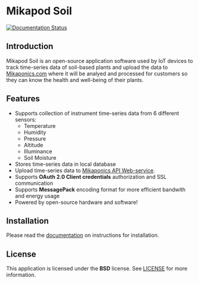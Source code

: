 # Mikapod Soil
[![Documentation Status](https://readthedocs.org/projects/mikapod-soil-rpi/badge/?version=latest)](https://mikapod-soil-rpi.readthedocs.io/en/latest/?badge=latest)

## Introduction

Mikapod Soil is an open-source application software used by IoT devices to track time-series data of soil-based plants and upload the data to [Mikaponics.com](https://mikaponics.com) where it will be analyed and processed for customers so they can know the health and well-being of their plants.

## Features

* Supports collection of instrument time-series data from 6 different sensors:
    - Temperature
    - Humidity
    - Pressure
    - Altitude
    - Illuminance
    - Soil Moisture
* Stores time-series data in local database
* Upload time-series data to [Mikaponics API Web-service](https://github.com/mikaponics/mikaponics-back).
* Supports **OAuth 2.0 Client credentials** authorization and SSL communication
* Supports **MessagePack** encoding format for more efficient bandwith and energy usage
* Powered by open-source hardware and software!

## Installation

Please read the [documentation](https://mikapod-soil.readthedocs.io/en/latest/) on instructions for installation.

## License
This application is licensed under the **BSD** license. See [LICENSE](LICENSE) for more information.
